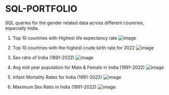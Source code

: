 # SQL-PORTFOLIO
SQL queries for the gender related data across different countries, especially India.

1. Top 10 countries with Highest life expectancy rate
![image](https://user-images.githubusercontent.com/100375430/156816054-73f37b80-cef1-4583-96eb-1cf8e4cb2745.png)

2. Top 10 countries with the highest crude birth rate for 2022
![image](https://user-images.githubusercontent.com/100375430/156818160-56872bf2-6b40-4e78-aec0-18f5a1fc3cb4.png)

3. Sex ratio of India (1991-2022)
![image](https://user-images.githubusercontent.com/100375430/156819338-f22a4109-2d7d-47e4-b315-34c4729e260f.png)

4. Avg mid year population for Male & Female in India (1991-2022)
![image](https://user-images.githubusercontent.com/100375430/156870324-ba3a8ba2-30d1-47c7-bc3e-578c35afb1d0.png)

5. Infant Mortality Rates for India (1991-2022)
![image](https://user-images.githubusercontent.com/100375430/156870527-1d82bfe2-421e-4e53-95fe-cf507e63efb6.png)

6. Maximum Sex Ratio in India (1991-2022)
![image](https://user-images.githubusercontent.com/100375430/156870815-af2232ea-ce78-4ff3-8527-bc5e76478a52.png)



